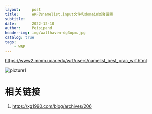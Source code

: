 ```yaml
---
layout:     post
title:      WRF的namelist.input文件和domain嵌套设置
subtitle:   
date:       2022-12-10
author:     Peisipand
header-img: img/wallhaven-dg3opm.jpg
catalog: true
tags:
    - WRF
---
```




https://www2.mmm.ucar.edu/wrf/users/namelist_best_prac_wrf.html



![picture1](/img/WRF_domain/namelist.png)



# 相关链接
1. https://xg1990.com/blog/archives/206
